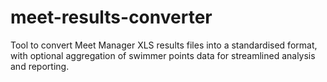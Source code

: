 # meet-results-converter
Tool to convert Meet Manager XLS results files into a standardised format, with optional aggregation of swimmer points data for streamlined analysis and reporting.
